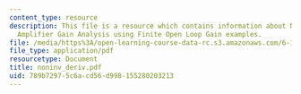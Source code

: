 ```yaml
---
content_type: resource
description: This file is a resource which contains information about Non-Inverting
  Amplifier Gain Analysis using Finite Open Loop Gain examples.
file: /media/https%3A/open-learning-course-data-rc.s3.amazonaws.com/6-101-introductory-analog-electronics-laboratory-spring-2007/789b72975c6acd56d998155280203213_noninv_deriv.pdf
file_type: application/pdf
resourcetype: Document
title: noninv_deriv.pdf
uid: 789b7297-5c6a-cd56-d998-155280203213
---
```

